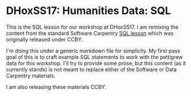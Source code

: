 # DHoxSS17: Humanities Data: SQL

This is the SQL lesson for our workshop at DHoxSS17.  I am remixing the content from the standard Software Carpentry [SQL lesson](https://swcarpentry.github.io/sql-novice-survey/license/) which was originally released under CCBY.  

I'm doing this under a generic markdown file for simplicity.  My first pass goal of this is to craft example SQL statements to work with the pettigrew data for this workshop.  I'll try to provide some prose, but this content (as it currently stands) is not meant to replace either of the Software or Data Carpentry materials.

I am also releasing these materials CCBY.